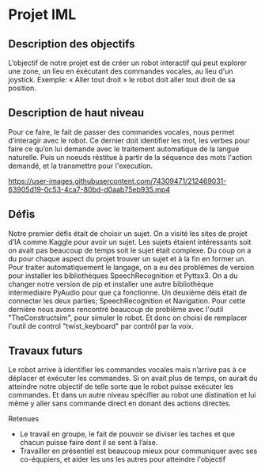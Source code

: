 # Projet IML

## Description des objectifs

L’objectif de notre projet est de créer un robot interactif qui peut explorer une zone, un lieu en éxécutant des commandes vocales, au lieu d'un joystick. Exemple: « Aller tout droit » le robot doit aller tout droit de sa position. 

## Description de haut niveau

Pour ce faire, le fait de passer des commandes vocales, nous permet d’interagir avec le robot. Ce dernier doit identifier les mot, les verbes pour faire ce qu’on lui demande avec le traitement automatique de la langue naturelle. Puis un noeuds réstitue à partir de la séquence des mots l'action demandé, et la transmettre pour l'execution.

https://user-images.githubusercontent.com/74309471/212469031-63905d19-0c53-4ca7-80bd-d0aab75eb935.mp4

## Défis

Notre premier défis était de choisir un sujet. On a visité les sites de projet d’IA comme Kaggle pour avoir un sujet. Les sujets étaient intéressants soit on avait pas beaucoup de temps soit le sujet était complexe. Du coup on a du pour chaque aspect du projet trouver un sujet et à la fin en former un.
Pour traiter automatiquement le langage, on a eu des problèmes de version pour installer les bibliothèques SpeechRecognition et Pyttsx3. On a du changer notre version de pip et installer une autre bibliothèque intermediaire PyAudio pour que ça fonctionne.
Un deuxième déis était de connecter les deux parties; SpeechRecognition et Navigation. Pour cette dernière nous avons rencontré beaucoup de problème avec l'outil "TheConstructsim", pour simuler le robot. Et donc on choisi de remplacer l'outil de control "twist_keyboard" par contrôl par la voix.

 ## Travaux futurs

Le robot arrive à identifier les commandes vocales mais n’arrive pas à ce déplacer et exécuter les commandes. Si on avait plus de temps, on aurait du atteindre notre objectif de telle sorte que le robot puisse exécuter les commandes. Et dans un autre niveau spécifier au robot une distination et lui même y aller sans commande direct en donant des actions directes.

Retenues

* Le travail en groupe, le fait de pouvoir se diviser les taches et que chacun puisse faire dont il se sent à l’aise.
* Travailler en présentiel est beaucoup mieux pour communiquer avec ses co-équpiers, et aider les uns les autres pour atteindre l'objectif
